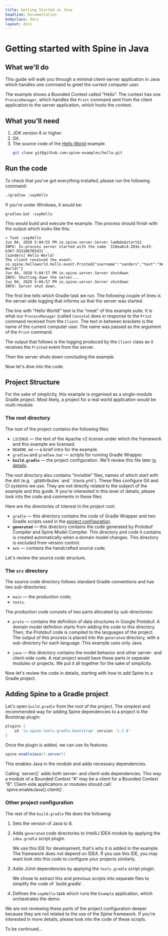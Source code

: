 ```yaml
---
title: Getting Started in Java
headline: Documentation
bodyclass: docs
layout: docs
---
```


[//]: <> (The base path for code samples is `_samples/examples/src/main/`.)
[//]: <> (Change it to `_examples/hello/`.)

<?code-excerpt path-base="../../../../_examples/hello/"?>

# Getting started with Spine in Java

## What we'll do
This guide will walk you through a minimal client-server application in Java
which handles one command to greet the current computer user.

The example shows a Bounded Context called “Hello”. 
The context has one `ProcessManager`, which handles the `Print` command
sent from the client application to the server application, which hosts the context.

## What you'll need
1.  JDK version 8 or higher.
2.  Git.
3.  The source code of the [Hello World](https://github.com/spine-examples/hello) example.
    ```bash
    git clone git@github.com:spine-examples/hello.git
    ```

## Run the code
To check that you've got everything installed, please run the following command:
```bash
./gradlew :sayHello
```
If you're under Windows, it would be:
```
gradlew.bat :sayHello
```
This would build and execute the example. 
The process should finish with the output which looks like this:

```
> Task :sayHello
Jun 04, 2020 5:04:55 PM io.spine.server.Server lambda$start$1
INFO: In-process server started with the name `318ea6c4-283e-4c43-b367-93310b703d31`.
[sanders] Hello World!
The client received the event: io.spine.helloworld.hello.event.Printed{"username":"sanders","text":"Hello World!"}
Jun 04, 2020 5:04:57 PM io.spine.server.Server shutdown
INFO: Shutting down the server...
Jun 04, 2020 5:04:57 PM io.spine.server.Server shutdown
INFO: Server shut down.
```  
The first line tells which Gradle task we run. The following couple of lines is the server-side
logging that informs us that the server was started. 

The line with “Hello World!” text is the “meat” of this example suite. 
It is what our `ProcessManager` (called `Console`) does in response to the `Print` command received
from the `Client`.
The text in between brackets is the name of the current computer user. The name was passed as
the argument of the `Print` command.

The output that follows is the logging produced by the `Client` class as it receives the `Printed`
event from the server.

Then the server shuts down concluding the example.   

Now let's dive into the code.
 
## Project Structure
For the sake of simplicity, this example is organised as a single-module Gradle project.
Most likely, a project for a real world application would be multi-module.

### The root directory
The root of the project contains the following files:
  * `LICENSE` — the text of the Apache v2 license under which the framework and
     this example are licensed.
  * `README.md` — a brief intro for the example.
  * `gradlew` and `gradlew.bat` — scripts for running Gradle Wrapper.
  * **`build.gradle`** — the project configuration. We'll review this file later
    [in details](#adding-spine-to-a-gradle-project).

<p class="note">The root directory also contains “invisible” files, names of which start with
the dot (e.g. `.gitattributes` and `.travis.yml`).
These files configure Git and CI systems we use. They are not directly related to the subject
of the example and this guide. If you're interested in this level of details,
please look into the code and comments in these files.
</p>    

Here are the directories of interest in the project root:
 * `gradle` — this directory contains the code of Gradle Wrapper and two Gradle scripts
    used in the [project configuration](#other-project-configuration).
 * **`generated`** — this directory contains the code generated by Protobuf Compiler and 
    Spine Model Compiler. This directory and code it contains is created automatically
    when a domain model changes. This directory is <em>excluded</em> from version control.
 * **`src`** — contains the handcrafted source code.

Let's review the source code structure.

### The `src` directory
The source code directory follows standard Gradle conventions and has two sub-directories:
  * `main` — the production code;
  * `tests`.

The production code consists of two parts allocated by sub-directories:
  * `proto` — contains the definition of data structures in Google Protobuf.
    A domain model definition starts from adding the code to this directory. 
    Then, the Protobuf code is compiled to the languages of the project. 
    The output of this process is placed into the `generated` directory, with a sub-directory
    for each language. This example uses only Java.
    
  * `java` — this directory contains the model behavior and other server- and client-side code.
    A real project would have these parts in separate modules or projects. We put it all
    together for the sake of simplicity. 

Now let's review the code in details, starting with how to add Spine to a Gradle project.

## Adding Spine to a Gradle project
Let's open `build.gradle` from the root of the project. The simplest and recommended way for
adding Spine dependencies to a project is the Bootstrap plugin:

<?code-ecerpt "build.gradle (add-plugin)"?>
```groovy
plugins {
    id 'io.spine.tools.gradle.bootstrap' version '1.5.8'
}
```
Once the plugin is added, we can use its features:

<?code-ecerpt "build.gradle (add-server-dependency)"?>
```groovy
spine.enableJava().server()
```
This enables Java in the module and adds necessary dependencies.

<p class="note">Calling `server()` adds both server- and client-side dependencies. This way a module
of a Bounded Context “A” may be a client for a Bounded Context “B”. Client-side applications or
modules should call: `spine.enableJava().client()`.</p>

### Other project configuration

The rest of the `build.gradle` file does the following:
 1. Sets the version of Java to 8.

 2. Adds `generated` code directories to IntelliJ IDEA module by applying the `idea.gradle`
    script plugin. 
    
    <p class="note">We use this IDE for development, that's why it is added in the example.
    The framework does not depend on IDEA. If you use this IDE, you may want look into this code
    to configure your projects similarly.
    </p>
    
 3. Adds JUnit dependencies by applying the `tests.gradle` script plugin. 
    
    <p class="note">We chose to extract this and previous scripts into separate files to simplify
     the code of `build.gradle`.</p>
    
 4. Defines the `sayHello` task which runs the `Example` application, which orchestrates
    the demo.  

We are not reviewing these parts of the project configuration deeper because they are not
related to the use of the Spine framework. If you're interested in more details, please look into
the code of these scripts.
   
<p class="lead">To be continued...</p>     
